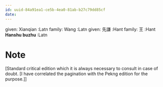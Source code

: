```yaml
---
id: uuid-84a91ea1-ce5b-4ea0-81ab-b27c79dd85cf
date: 
---
```


given: Xianqian :Latn
family: Wang  :Latn
given: 先謙 :Hant
family: 王 :Hant
**Hanshu buzhu** :Latn
# Note
[Standard critical edition which it is always necessary to consult in case of doubt.  [I have correlated the pagination with the Pekng edition for the purpose.]]